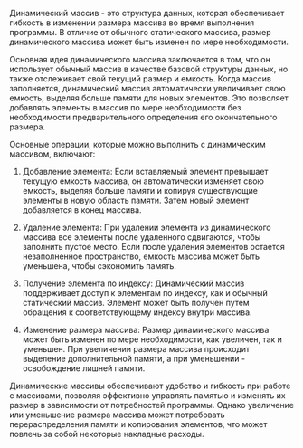 Динамический массив - это структура данных, которая обеспечивает гибкость в изменении размера массива во время выполнения программы. В отличие от обычного статического массива, размер динамического массива может быть изменен по мере необходимости.

Основная идея динамического массива заключается в том, что он использует обычный массив в качестве базовой структуры данных, но также отслеживает свой текущий размер и емкость. Когда массив заполняется, динамический массив автоматически увеличивает свою емкость, выделяя больше памяти для новых элементов. Это позволяет добавлять элементы в массив по мере необходимости без необходимости предварительного определения его окончательного размера.

Основные операции, которые можно выполнить с динамическим массивом, включают:

1. Добавление элемента: Если вставляемый элемент превышает текущую емкость массива, он автоматически изменяет свою емкость, выделяя больше памяти и копируя существующие элементы в новую область памяти. Затем новый элемент добавляется в конец массива.

2. Удаление элемента: При удалении элемента из динамического массива все элементы после удаленного сдвигаются, чтобы заполнить пустое место. Если после удаления элементов остается незаполненное пространство, емкость массива может быть уменьшена, чтобы сэкономить память.

3. Получение элемента по индексу: Динамический массив поддерживает доступ к элементам по индексу, как и обычный статический массив. Элемент может быть получен путем обращения к соответствующему индексу внутри массива.

4. Изменение размера массива: Размер динамического массива может быть изменен по мере необходимости, как увеличен, так и уменьшен. При увеличении размера массива происходит выделение дополнительной памяти, а при уменьшении - освобождение лишней памяти.

Динамические массивы обеспечивают удобство и гибкость при работе с массивами, позволяя эффективно управлять памятью и изменять их размер в зависимости от потребностей программы. Однако увеличение или уменьшение размера массива может потребовать перераспределения памяти и копирования элементов, что может повлечь за собой некоторые накладные расходы.